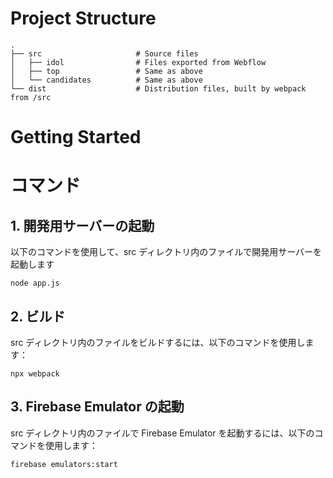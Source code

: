 # Project Structure

```
.
├── src                     # Source files
│   ├── idol                # Files exported from Webflow
│   ├── top                 # Same as above
│   └── candidates          # Same as above
└── dist                    # Distribution files, built by webpack from /src
```

# Getting Started

# コマンド

## 1. 開発用サーバーの起動

以下のコマンドを使用して、src ディレクトリ内のファイルで開発用サーバーを起動します

```
node app.js
```

## 2. ビルド

src ディレクトリ内のファイルをビルドするには、以下のコマンドを使用します：

```
npx webpack
```

## 3. Firebase Emulator の起動

src ディレクトリ内のファイルで Firebase Emulator を起動するには、以下のコマンドを使用します：

```
firebase emulators:start
```
